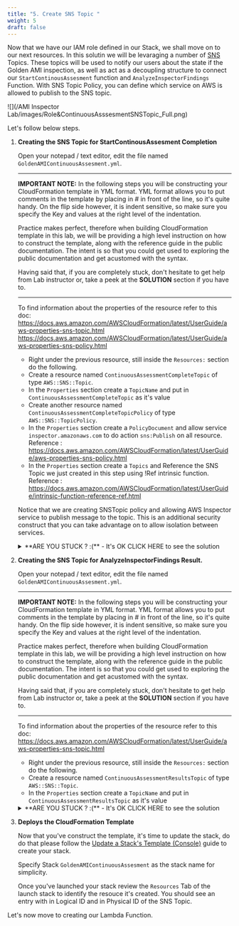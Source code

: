 ```yaml
---
title: "5. Create SNS Topic "
weight: 5
draft: false
---
```


Now that we have our IAM role defined in our Stack, we shall move on to our next resources.
In this solutin we will be levaraging a number of [SNS](https://docs.aws.amazon.com/sns/latest/dg/welcome.html) Topics. These topics will be used to notify our users about the state if the Golden AMI inspection, as well as act as a decoupling structure to connect our `StartContinousAssesment` function and `AnalyzeInspectorFindings` Function. With SNS Topic Policy, you can define which service on AWS is allowed to publish to the SNS topic.

![](/AMI Inspector Lab/images/Role&ContinuousAsssesmentSNSTopic_Full.png)

Let's follow below steps.

1. **Creating the SNS Topic for StartContinousAssesment Completion**

    Open your notepad / text editor, edit the file named  `GoldenAMIContinuousAssesment.yml`.

    ---

    **IMPORTANT NOTE:**
    In the following steps you will be constructing your CloudFormation template in YML format.
    YML format allows you to put comments in the template by placing in # in front of the line, so it's quite handy.
    On the flip side however, it is indent sensitive, so make sure you specify the Key and values at the right level of the indentation.

    Practice makes perfect, therefore when building CloudFormation template in this lab, we will be providing a high level instruction on how to construct the template, along with the reference guide in the public documentation. The intent is so that you could get used to exploring the public documentation and get acustomed with the syntax.

    Having said that, if you are completely stuck, don't hesitate to get help from Lab instructor or, take a peek at the **SOLUTION** section if you have to.

    ---

    To find information about the properties of the resource refer to this doc: 
    https://docs.aws.amazon.com/AWSCloudFormation/latest/UserGuide/aws-properties-sns-topic.html
    https://docs.aws.amazon.com/AWSCloudFormation/latest/UserGuide/aws-properties-sns-policy.html

    * Right under the previous resource, still inside the `Resources:` section do the following.
    * Create a resource named `ContinuousAssessmentCompleteTopic` of type `AWS::SNS::Topic`.
    * In the `Properties` section create a `TopicName` and put in `ContinuousAssessmentCompleteTopic` as it's value
    * Create another resource named `ContinuousAssessmentCompleteTopicPolicy` of type `AWS::SNS::TopicPolicy`.  
    * In the `Properties` section create a `PolicyDocument` and allow service `inspector.amazonaws.com` to do action `sns:Publish` on all resource.
      Reference : https://docs.aws.amazon.com/AWSCloudFormation/latest/UserGuide/aws-properties-sns-policy.html
    * In the `Properties` section create a `Topics` and Reference the SNS Topic we just created in this step using !Ref intrinsic function.
      Reference : https://docs.aws.amazon.com/AWSCloudFormation/latest/UserGuide/intrinsic-function-reference-ref.html

    Notice that we are creating SNSTopic policy and allowing AWS Inspector service to publish message to the topic. This is an additional security construct that you can take advantage on to allow isolation between services.

    <details><summary> **ARE YOU STUCK ? :(** - It's OK CLICK HERE to see the solution</summary>

    **READ >>** Below snippet must be specified within `Resources:` section of the cloudformation template

    ```
      ContinuousAssessmentCompleteTopic: 
        Type: "AWS::SNS::Topic"
        Properties:
          TopicName: ContinuousAssessmentCompleteTopic
      ContinuousAssessmentCompleteTopicPolicy: 
        Properties: 
          PolicyDocument: 
            Id: MyTopicPolicy
            Statement: 
              - 
                Action: "sns:Publish"
                Effect: Allow
                Principal: 
                  Service: inspector.amazonaws.com
                Resource: "*"
                Sid: My-statement-id
            Version: "2012-10-17"
          Topics: 
            - !Ref "ContinuousAssessmentCompleteTopic"
        Type: "AWS::SNS::TopicPolicy"
    ```
    </details>

2. **Creating the SNS Topic for AnalyzeInspectorFindings Result.**

    Open your notepad / text editor, edit the file named  `GoldenAMIContinuousAssesment.yml`.

    ---

    **IMPORTANT NOTE:**
    In the following steps you will be constructing your CloudFormation template in YML format.
    YML format allows you to put comments in the template by placing in # in front of the line, so it's quite handy.
    On the flip side however, it is indent sensitive, so make sure you specify the Key and values at the right level of the indentation.

    Practice makes perfect, therefore when building CloudFormation template in this lab, we will be providing a high level instruction on how to construct the template, along with the reference guide in the public documentation. The intent is so that you could get used to exploring the public documentation and get acustomed with the syntax.

    Having said that, if you are completely stuck, don't hesitate to get help from Lab instructor or, take a peek at the **SOLUTION** section if you have to.

    ---

    To find information about the properties of the resource refer to this doc: 
    https://docs.aws.amazon.com/AWSCloudFormation/latest/UserGuide/aws-properties-sns-topic.html

    * Right under the previous resource, still inside the `Resources:` section do the following.
    * Create a resource named `ContinuousAssessmentResultsTopic` of type `AWS::SNS::Topic`.
    * In the `Properties` section create a `TopicName` and put in `ContinuousAssessmentResultsTopic` as it's value

    <details><summary> **ARE YOU STUCK ? :(** - It's OK CLICK HERE to see the solution</summary>

    **READ >>** Below snippet must be specified within `Resources:` section of the cloudformation template.

    ```
      ContinuousAssessmentResultsTopic: 
        Type: "AWS::SNS::Topic"
        Properties:
          TopicName: ContinuousAssessmentResultsTopic
    ```
    </details>

3.  **Deploys the CloudFormation Template**

    Now that you've construct the template, it's time to update the stack, do do that please follow the [Update a Stack's Template (Console)](https://docs.aws.amazon.com/AWSCloudFormation/latest/UserGuide/using-cfn-updating-stacks-get-template.html#using-cfn-updating-stacks-get-stack.CON) guide to create your stack.

    Specify Stack `GoldenAMIContinuousAssesment` as the stack name for simplicity.

    Once you've launched your stack review the `Resources` Tab of the launch stack to identify the resouce it's created. You should see an entry with in Logical ID and in Physical ID of the SNS Topic.

Let's now move to creating our Lambda Function.
